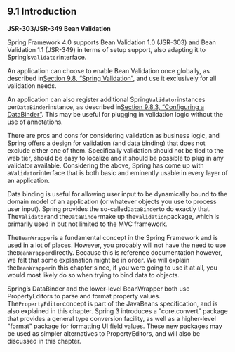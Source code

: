 ## 9.1 Introduction

**JSR-303/JSR-349 Bean Validation**

Spring Framework 4.0 supports Bean Validation 1.0 \(JSR-303\) and Bean Validation 1.1 \(JSR-349\) in terms of setup support, also adapting it to Spring’s`Validator`interface.

An application can choose to enable Bean Validation once globally, as described in[Section 9.8, “Spring Validation”](https://docs.spring.io/spring/docs/4.3.11.RELEASE/spring-framework-reference/html/validation.html#validation-beanvalidation), and use it exclusively for all validation needs.

An application can also register additional Spring`Validator`instances per`DataBinder`instance, as described in[Section 9.8.3, “Configuring a DataBinder”](https://docs.spring.io/spring/docs/4.3.11.RELEASE/spring-framework-reference/html/validation.html#validation-binder). This may be useful for plugging in validation logic without the use of annotations.

There are pros and cons for considering validation as business logic, and Spring offers a design for validation \(and data binding\) that does not exclude either one of them. Specifically validation should not be tied to the web tier, should be easy to localize and it should be possible to plug in any validator available. Considering the above, Spring has come up with a`Validator`interface that is both basic and eminently usable in every layer of an application.

Data binding is useful for allowing user input to be dynamically bound to the domain model of an application \(or whatever objects you use to process user input\). Spring provides the so-called`DataBinder`to do exactly that. The`Validator`and the`DataBinder`make up the`validation`package, which is primarily used in but not limited to the MVC framework.

The`BeanWrapper`is a fundamental concept in the Spring Framework and is used in a lot of places. However, you probably will not have the need to use the`BeanWrapper`directly. Because this is reference documentation however, we felt that some explanation might be in order. We will explain the`BeanWrapper`in this chapter since, if you were going to use it at all, you would most likely do so when trying to bind data to objects.

Spring’s DataBinder and the lower-level BeanWrapper both use PropertyEditors to parse and format property values. The`PropertyEditor`concept is part of the JavaBeans specification, and is also explained in this chapter. Spring 3 introduces a "core.convert" package that provides a general type conversion facility, as well as a higher-level "format" package for formatting UI field values. These new packages may be used as simpler alternatives to PropertyEditors, and will also be discussed in this chapter.

